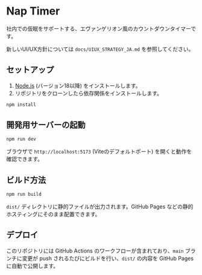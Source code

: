 # Nap Timer

社内での仮眠をサポートする、エヴァンゲリオン風のカウントダウンタイマーです。

新しいUI/UX方針については `docs/UIUX_STRATEGY_JA.md` を参照してください。

## セットアップ

1. [Node.js](https://nodejs.org/) (バージョン18以降) をインストールします。
2. リポジトリをクローンしたら依存関係をインストールします。

```bash
npm install
```

## 開発用サーバーの起動

```bash
npm run dev
```

ブラウザで `http://localhost:5173` (Viteのデフォルトポート) を開くと動作を確認できます。

## ビルド方法

```bash
npm run build
```

`dist/` ディレクトリに静的ファイルが出力されます。GitHub Pages などの静的ホスティングにそのまま配置できます。

## デプロイ

このリポジトリには GitHub Actions のワークフローが含まれており、`main` ブランチに変更が push されるたびにビルドを行い、`dist/` の内容を GitHub Pages に自動で公開します。
